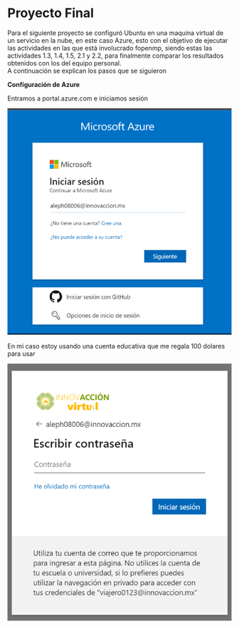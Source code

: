 # Proyecto Final

Para el siguiente proyecto se configuró Ubuntu en una maquina virtual de un servicio en la nube, en este caso Azure, esto con el objetivo de ejecutar las actividades en las que está involucrado fopenmp, siendo estas las actividades 1.3, 1.4, 1.5, 2.1 y 2.2, para finalmente comparar los resultados obtenidos con los del equipo personal.  
A continuación se explican los pasos que se siguieron

**Configuración de Azure**

Entramos a portal.azure.com e iniciamos sesión

![Inicio de sesion](./imgs/Inicio_sesion.png)

En mi caso estoy usando una cuenta educativa que me regala 100 dolares para usar 

![Inicio de sesion 1](./imgs/Inicio_sesion_1.png)
